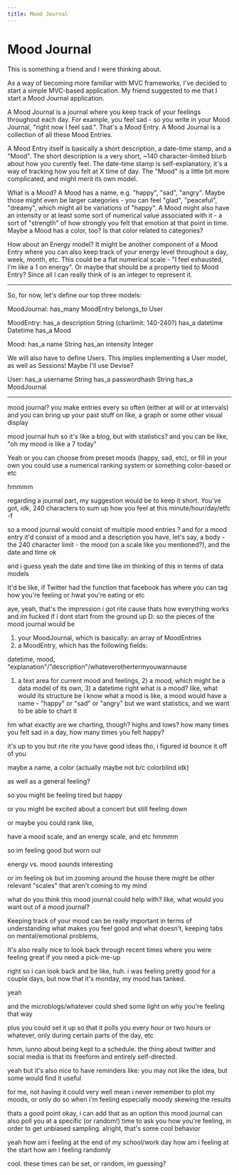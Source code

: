 ```yaml
---
title: Mood Journal
---
```


# Mood Journal

This is something a friend and I were thinking about.

As a way of becoming more familiar with MVC frameworks, I've decided to start a simple MVC-based application. My friend suggested to me that I start a Mood Journal application.

A Mood Journal is a journal where you keep track of your feelings throughout each day. For example, you feel sad - so you write in your Mood Journal, "right now I feel sad.". That's a Mood Entry. A Mood Journal is a collection of all these Mood Entries.

A Mood Entry itself is basically a short description, a date-time stamp, and a "Mood". The short description is a very short, ~140 character-limited blurb about how you curently feel. The date-time stamp is self-explanatory, it's a way of tracking how you felt at X time of day. The "Mood" is a little bit more complicated, and might merit its own model.

What is a Mood? A Mood has a name, e.g. "happy", "sad", "angry". Maybe those might even be larger categories - you can feel "glad", "peaceful", "dreamy", which might all be variations of "happy". A Mood might also have an intensity or at least some sort of numerical value associated with it - a sort of "strength" of how strongly you felt that emotion at that point in time. Maybe a Mood has a color, too? Is that color related to categories?

How about an Energy model? It might be another component of a Mood Entry where you can also keep track of your energy level throughout a day, week, month, etc. This could be a flat numerical scale - "I feel exhausted, I'm like a 1 on energy". Or maybe that should be a property tied to Mood Entry? Since all I can really think of is an integer to represent it.

---

So, for now, let's define our top three models:

MoodJournal:
has_many MoodEntry
belongs_to User

MoodEntry:
has_a description String (charlimit: 140-240?)
has_a datetime Datetime
has_a Mood

Mood:
has_a name String
has_an intensity Integer

We will also have to define Users.
This implies implementing a User model,
as well as Sessions!
Maybe I'll use Devise?

User:
has_a username String
has_a passwordhash String
has_a MoodJournal

-----

mood journal? you make entries every so often (either at will or at intervals) and you can bring up your past stuff on like, a graph or some other visual display

mood journal huh
so it's like a blog, but with statistics?
and you can be like, "oh my mood is like a 7 today"

Yeah
or you can choose from preset moods (happy, sad, etc), or fill in your own
you could use a numerical ranking system or something color-based or etc

hmmmm

regarding a journal part, my suggestion would be to keep it short. You've got, idk, 240 characters to sum up how you feel at this minute/hour/day/etfc
-f

so a mood journal would consist of multiple mood entries
?
and for a mood entry
it'd consist of a mood and a description
you have, let's say, a body - the 240 character limit - the mood (on a scale like you mentioned?), and the date and time
ok

and i guess yeah the date and time
like im thinking of this in terms of data models

It'd be like, if Twitter had the function that facebook has where you can tag how you're feeling or hwat you're eating or etc

aye, yeah, that's the impression i got 
rite
cause thats how everything works
and im fucked if i dont start from the ground up D:
so the pieces of the mood journal would be
1. your MoodJournal, which is basically: an array of MoodEntries
2. a MoodEntry, which has the following fields:

datetime, mood, "explanation"/"description"/whateverothertermyouwannause
1) a text area for current mood and feelings, 2) a mood, which might be a data model of its own, 3) a datetime
right
what is a mood?
like, what would its structure be
i know what a mood is 
like, a mood would have a name - "happy" or "sad" or "angry"
but we want statistics, and we want to be able to chart it

hm
what exactly are we charting, though? highs and lows? how many times you felt sad in a day, how many times you felt happy?

it's up to you but
rite rite
you have good ideas tho, i figured id bounce it off of you

maybe a name, a color (actually maybe not b/c colorblind idk)

as well as a general feeling?

so you might be feeling tired but happy

or you might be excited about a concert but still feeling down

or maybe you could rank like,

have a mood scale, and an energy scale, and etc
hmmmm

so im feeling good but worn out

energy vs. mood sounds interesting

or im feeling ok but im zooming around the house
there might be other relevant "scales" that aren't coming to my mind

what do you think this mood journal could help with?
like, what would you want out of a mood journal?

Keeping track of your mood can be really important in terms of understanding what makes you feel good and what doesn't, keeping tabs on mental/emotional problems,

It's also really nice to look back through recent times where you were feeling great if you need a pick-me-up

right
so i can look back and be like, huh. i was feeling pretty good for a couple days, but now that it's monday, my mood has tanked.

yeah

and the microblogs/whatever could shed some light on why you're feeling that way

plus you could set it up so that it polls you every hour or two hours or whatever, only during certain parts of the day, etc

hmm, iunno about being kept to a schedule. the thing about twitter and social media is that its freeform and entirely self-directed.

yeah but it's also nice to have reminders
like: you may not like the idea, but some would find it useful

for me, not having it could very well mean i never remember to plot my moods, or only do so when i'm feeling especially moody
skewing the results

thats a good point
okay, i can add that as an option
this mood journal can also poll you at a specific (or random!) time to ask you how you're feeling, in order to get unbiased sampling.
alright, that's some cool behavior

yeah
how am i feeling at the end of my school/work day
how am i feeling at the start
how am i feeling randomly

cool. these times can be set, or random, im guessing?